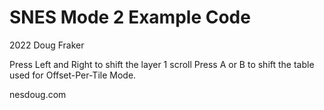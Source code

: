 # SNES Mode 2 Example Code

2022 Doug Fraker

Press Left and Right to shift the layer 1 scroll
Press A or B to shift the table used for
Offset-Per-Tile Mode.

nesdoug.com

